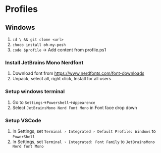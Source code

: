 # Profiles

## Windows
1. `cd \ && git clone <url>`
1. `choco install oh-my-posh`
1. `code $profile` -> Add content from profile.ps1

### Install JetBrains Mono Nerdfont
1. Download font from https://www.nerdfonts.com/font-downloads
1. Unpack, select all, right click, Install for all users

### Setup windows terminal
1. Go to `Settings`->`Powershell`->`Appearence`
1. Select `JetBrainsMono Nerd Font Mono` in Font face drop down

### Setup VSCode
1. In Settings, set `Terminal › Integrated › Default Profile: Windows` to `PowerShell`
1. In Settings, set `Terminal › Integrated: Font Family` to `JetBrainsMono Nerd font Mono`